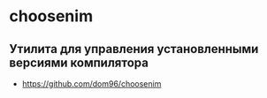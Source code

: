 # choosenim
## Утилита для управления установленными версиями компилятора

* https://github.com/dom96/choosenim

